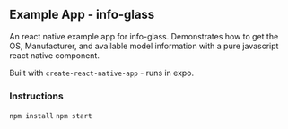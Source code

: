 ## Example App - info-glass

An react native example app for info-glass. Demonstrates how to get the OS, Manufacturer, and available model information with a pure javascript react native component.

Built with `create-react-native-app` - runs in expo.

### Instructions

`npm install`
`npm start`
